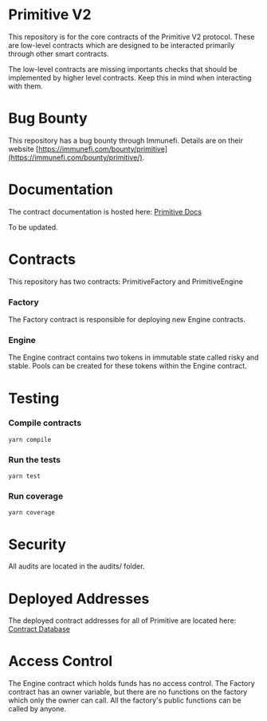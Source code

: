 # Primitive V2

This repository is for the core contracts of the Primitive V2 protocol. These are low-level contracts which are designed to be interacted primarily through other smart contracts.

The low-level contracts are missing importants checks that should be implemented by higher level contracts. Keep this in mind when interacting with them.

# Bug Bounty

This repository has a bug bounty through Immunefi. Details are on their website [https://immunefi.com/bounty/primitive](https://immunefi.com/bounty/primitive/).

# Documentation

The contract documentation is hosted here: [Primitive Docs](https://docs.primitive.finance)

To be updated.

# Contracts

This repository has two contracts: PrimitiveFactory and PrimitiveEngine

### Factory

The Factory contract is responsible for deploying new Engine contracts.

### Engine

The Engine contract contains two tokens in immutable state called risky and stable. Pools can be created for these tokens within the Engine contract.

# Testing

### Compile contracts

`yarn compile`

### Run the tests

`yarn test`

### Run coverage

`yarn coverage`

# Security

All audits are located in the audits/ folder.

# Deployed Addresses

The deployed contract addresses for all of Primitive are located here: [Contract Database](https://www.notion.so/primitivefi/dc3b883ff9d94044b6738701b2826f7a?v=9e56507d430d4f4fb1939242cfb23736)

# Access Control

The Engine contract which holds funds has no access control. The Factory contract has an owner variable, but there are no functions on the factory which only the owner can call. All the factory's public functions can be called by anyone.
